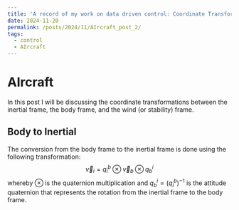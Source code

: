 ```yaml
---
title: 'A record of my work on data driven control: Coordinate Transformations'
date: 2024-11-20
permalink: /posts/2024/11/AIrcraft_post_2/
tags:
  - control
  - AIrcraft
---
```


AIrcraft
===
In this post I will be discussing the coordinate transformations between the inertial frame, the body frame, and the wind (or stability) frame.

Body to Inertial
------

The conversion from the body frame to the inertial frame is done using the following transformation:
$$
\vec{v}_i = q_i^b \otimes \vec{v}_b \otimes q_b^i
$$
 whereby  $\otimes$ is the quaternion multiplication and $q_b^i = (q_i^b)^{-1}$ is the attitude quaternion that represents the rotation from the inertial frame to the body frame.